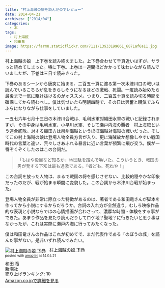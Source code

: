 ```yaml
---
title: "村上海賊の娘を読んだのでレビュー"
date: 2014-04-21
archives: ["2014/04"]
categories:
  - 本
tags:
  - 村上海賊
  - 和田竜
image: https://farm8.staticflickr.com/7111/13933199661_6071af6a11.jpg
---
```

村上海賊の娘　上下巻を読み終えました。上下巻合わせて千頁近いはずが、サラっと読めてしまった。特に下巻。上巻は一週間ほどかかって味わいながら読んでいましたが、下巻は三日で読みきった。

<!--more-->

下巻のあるシーンから唐突に始まる、二百五十頁に渡る第一次木津川口の戦いは読んでいるこちらが息をきらしそうになるほどの激戦、死闘。一度読み始めたら最後まで一気に駆け抜けるのがオススメ。つまり、二百五十頁を読み切る時間を確保してから読むべし。僕は気づいたら明朝四時で、その日は興奮と眠気でふらふらになりながら仕事をしていました。

一五七六年七月十三日の木津川合戦は、毛利水軍対織田水軍の戦いと記録されますが、その中身は毛利水軍、小早川水軍、そして瀬戸内海の覇者　村上海賊という連合艦隊。対する織田方は泉州海賊というほぼ海賊対海賊の戦いだった。そしてこの村上海賊の娘は登場人物全員方言が入り、更に海賊故か想像しやすい戦国時代の言葉と違い、荒々しさあふれる暴言に近い言葉が頻繁に飛び交う。僕が一番ぞくぞくしたのはこの台詞だ。

>「もはや役目など知るか」地団駄を踏んで喚いた。こういうとき、戦国の男が発する下知は最も過激である。「者ども、死ねや！」

この台詞を放った人物は、まるで戦国の将を感じさせない、比較的穏やかな印象だったのだが、戦が始まる瞬間に変貌した。この台詞から木津川合戦が始まった。

登場人物全員が非常に際立った特徴があるのは、著者である和田竜さんが脚本を作ってから小説にするからだろうか。台詞の入れ方が全然違う。むしろ映像作品的な表現と小説ならではの心情描画が合わさって、濃厚な時間・体験をする事ができた。あまり作品を見たり読んだりしてロケ地？聖地？に行きたいと思う事はなかったが、これは実際に瀬戸内海に行ってみたくなった。

僕は和田竜さんの作品はこれが初めてで、まだ代表作である「のぼうの城」を読んだ事がない。是非いずれ読んでみたい。

<div class="amazlet-box" style="margin-bottom:0px;"><div class="amazlet-image" style="float:left;margin:0px 12px 1px 0px;"><a href="//www.amazon.co.jp/exec/obidos/ASIN/4103068833/t4traw-22/ref=nosim/" name="amazletlink" target="_blank"><img src="//ecx.images-amazon.com/images/I/51bf8miYZEL._SL160_.jpg" alt="村上海賊の娘 下巻" style="border: none;" /></a></div><div class="amazlet-info" style="line-height:120%; margin-bottom: 10px"><div class="amazlet-name" style="margin-bottom:10px;line-height:120%"><a href="//www.amazon.co.jp/exec/obidos/ASIN/4103068833/t4traw-22/ref=nosim/" name="amazletlink" target="_blank">村上海賊の娘 下巻</a><div class="amazlet-powered-date" style="font-size:80%;margin-top:5px;line-height:120%">posted with <a href="//www.amazlet.com/" title="amazlet" target="_blank">amazlet</a> at 14.04.21</div></div><div class="amazlet-detail">和田 竜 <br />新潮社 <br />売り上げランキング: 10<br /></div><div class="amazlet-sub-info" style="float: left;"><div class="amazlet-link" style="margin-top: 5px"><a href="//www.amazon.co.jp/exec/obidos/ASIN/4103068833/t4traw-22/ref=nosim/" name="amazletlink" target="_blank">Amazon.co.jpで詳細を見る</a></div></div></div><div class="amazlet-footer" style="clear: left"></div></div>
